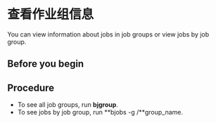 # 查看作业组信息

You can view information about jobs in job groups or view jobs by job group.

## Before you begin

## Procedure

- To see all job groups, run **bjgroup**.
- To see jobs by job group, run **bjobs -g /**group_name.